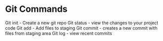 # Git Commands

Git init - Create a new git repo
Git status - view the changes to your project code
Git add - Add files to staging
Git commit - creates a new commit with files from staging area
Git log - view recent commits